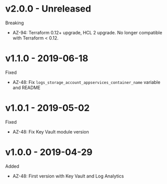 # v2.0.0 - Unreleased

Breaking
  * AZ-94: Terraform 0.12+ upgrade, HCL 2 upgrade. No longer compatible with Terraform < 0.12.

# v1.1.0 - 2019-06-18

Fixed
  * AZ-48: Fix `logs_storage_account_appservices_container_name` variable and README

# v1.0.1 - 2019-05-02

Fixed
  * AZ-48: Fix Key Vault module version

# v1.0.0 - 2019-04-29

Added
  * AZ-48: First version with Key Vault and Log Analytics